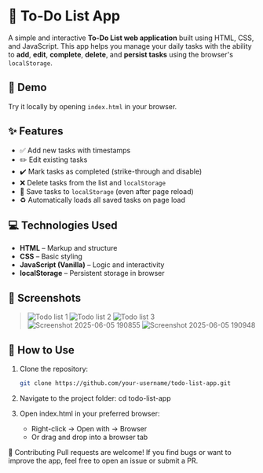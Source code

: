 # 📝 To-Do List App

A simple and interactive **To-Do List web application** built using HTML, CSS, and JavaScript. This app helps you manage your daily tasks with the ability to **add**, **edit**, **complete**, **delete**, and **persist tasks** using the browser's `localStorage`.

## 🚀 Demo

Try it locally by opening `index.html` in your browser.

## ✨ Features

- ✅ Add new tasks with timestamps
- ✏️ Edit existing tasks
- ✔️ Mark tasks as completed (strike-through and disable)
- ❌ Delete tasks from the list and `localStorage`
- 💾 Save tasks to `localStorage` (even after page reload)
- ♻️ Automatically loads all saved tasks on page load

## 💻 Technologies Used

- **HTML** – Markup and structure
- **CSS** – Basic styling
- **JavaScript (Vanilla)** – Logic and interactivity
- **localStorage** – Persistent storage in browser

## 📸 Screenshots

> ![Todo list 1](https://github.com/user-attachments/assets/ef20e19c-403d-4fca-a5ac-cedd9b54e992)
> ![Todo list 2](https://github.com/user-attachments/assets/944a60b9-e6d2-4799-b6ef-fe4f7d9ade70)
> ![Todo list 3](https://github.com/user-attachments/assets/b913315f-8dba-4911-92a8-10e03e7c5f32)
> ![Screenshot 2025-06-05 190855](https://github.com/user-attachments/assets/66f457a1-ec1e-4f87-b1e8-be8ac04c352a)
> ![Screenshot 2025-06-05 190948](https://github.com/user-attachments/assets/a5ef0a40-8561-42f5-b9dd-00c5d79b4674)






## 📂 How to Use

1. Clone the repository:
   ```bash
   git clone https://github.com/your-username/todo-list-app.git
   
2. Navigate to the project folder:
    cd todo-list-app

3. Open index.html in your preferred browser:
    * Right-click → Open with → Browser
    * Or drag and drop into a browser tab
  
🙌 Contributing
    Pull requests are welcome! If you find bugs or want to improve the app, feel free to open an issue or submit a PR.

